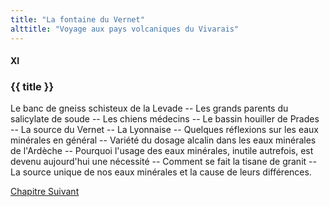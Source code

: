 ```yaml
---
title: "La fontaine du Vernet"
alttitle: "Voyage aux pays volcaniques du Vivarais"
---
```


#### XI

### {{ title }}

<div id="tltr">

Le banc de gneiss schisteux de la Levade -- Les grands parents du salicylate de
soude -- Les chiens médecins -- Le bassin houiller de Prades -- La source du
Vernet -- La Lyonnaise -- Quelques réflexions sur les eaux minérales en général
-- Variété du dosage alcalin dans les eaux minérales de l'Ardèche -- Pourquoi
l'usage des eaux minérales, inutile autrefois, est devenu aujourd'hui une
nécessité -- Comment se fait la tisane de granit -- La source unique de nos eaux
minérales et la cause de leurs différences.

</div>

<div id="next">

[Chapitre Suivant](12.html)

</div>
